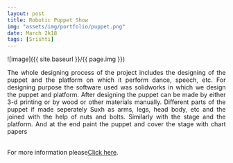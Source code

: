```yaml
---
layout: post
title: Robotic Puppet Show
img: "assets/img/portfolio/puppet.png"
date: March 2k18 
tags: [Srishti]
---
```


![image]({{ site.baseurl }}/{{ page.img }})

<p style = " text-align: justify;">
The whole designing process of the project includes the designing of the puppet and the platform on which it perform dance, speech, etc. For designing purpose the software used was solidworks in which we design the puppet and platform. After designing the puppet can be made by either 3-d printing or by wood or other materials manually. Different parts of the puppet if made seperately Suxh as arms, legs, head body, etc and the joined with the help of nuts and bolts. Similarly with the stage and the platform. And at the end paint the puppet and cover the stage with chart papers<br><br>

For more information please<a href= "https://github.com/marsiitr/Robotic-Puppet-Show">Click here</a>.</p>
